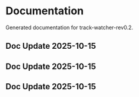 # Documentation

Generated documentation for track-watcher-rev0.2.

## Doc Update 2025-10-15

## Doc Update 2025-10-15

## Doc Update 2025-10-15
